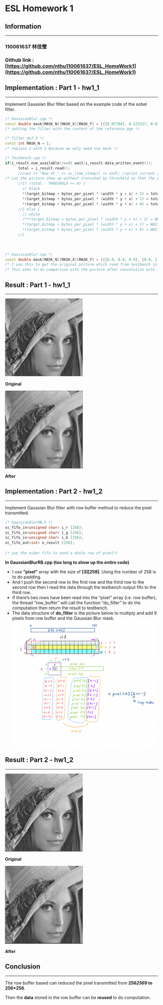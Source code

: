# ESL Homework 1

## Information

---

### 110061637  林佳瑩

### Github link : [https://github.com/nthu110061637/ESL_HomeWork1](https://github.com/nthu110061637/ESL_HomeWork1)

## Implementation : Part 1 - hw1_1

---

Implement Gaussian Blur filter based on the example code of the sobel filter.

```cpp
/* GaussianBlur.cpp */
const double mask[MASK_N][MASK_X][MASK_Y] = {{{0.077847, 0.123317, 0.077847}, {0.123317, 0.195346, 0.123317}, {0.077847, 0.123317, 0.077847}}};
/* setting the filter with the content of the reference pge */
```

```cpp
/* filter_def.h */
const int MASK_N = 1; 
/* replace 2 with 1 because we only need one mask */

```

```cpp
/* Testbench.cpp */
if(i_result.num_available()==0) wait(i_result.data_written_event());
      total = i_result.read();
      //cout << "Now at " << sc_time_stamp() << endl; //print current sc_time
/* Let the picture show up without truncated by threshold so that the picture will be grey scale */
      //if (total - THRESHOLD >= 0) {
        // black
        *(target_bitmap + bytes_per_pixel * (width * y + x) + 2) = total;
        *(target_bitmap + bytes_per_pixel * (width * y + x) + 1) = total;
        *(target_bitmap + bytes_per_pixel * (width * y + x) + 0) = total;
      //} else {
        // white
        /**(target_bitmap + bytes_per_pixel * (width * y + x) + 2) = WHITE;
        *(target_bitmap + bytes_per_pixel * (width * y + x) + 1) = WHITE;
        *(target_bitmap + bytes_per_pixel * (width * y + x) + 0) = WHITE;*/
      //}
			
	
```

```cpp
/* GaussianBlur.cpp */
const double mask[MASK_N][MASK_X][MASK_Y] = {{{0.0, 0.0, 0.0}, {0.0, 1.0, 0.0}, {0.0, 0.0, 0.0}}};
/* I use this to get the original picture which read from testbench in grey scale*/
/* This aims to do comparison with the picture after convolution with filter to see the effect of blur */
```

## Result : Part 1 - hw1_1

---

![ **Original**  ](https://raw.githubusercontent.com/nthu110061637/ESL_HomeWork1/main/hw1_1/build/origin.bmp)

 **Original**  

![**After**](https://raw.githubusercontent.com/nthu110061637/ESL_HomeWork1/main/hw1_1/build/GaussianBlur.bmp)

**After**

## Implementation : Part 2 - hw1_2

---

Implement Gaussian Blur filter with row buffer method to reduce the pixel transmitted.

```cpp
/* GaussianBlurRB.h */
sc_fifo_in<unsigned char> i_r [256];
sc_fifo_in<unsigned char> i_g [256];
sc_fifo_in<unsigned char> i_b [256];
sc_fifo_out<int> o_result [256];

/* use the wider fifo to send a whole row of pixel*/
```

**In GaussianBlurRB.cpp (too long to show up the entire code)**

- I use **“pixel”** array with the size of **[3][258]**. Using the number of 258 is to do padding.
- And I push the second row to the first row and the third row to the second row then I read the data through the testbench output fifo to the third row.
- If there’s two rows have been read into the “pixel” array (i.e. row buffer), the thread “row_buffer” will call the function “do_filter” to do the computation then return the result to testbench.
- The data structure of **do_filter** is the picture below to multiply and add 9 pixels from row buffer and the Gaussian Blur mask.
![ **Concept**  ](https://raw.githubusercontent.com/nthu110061637/ESL_HomeWork1/main/concept.jpg)
## Result : Part 2 - hw1_2

---
![ **Original**  ](https://raw.githubusercontent.com/nthu110061637/ESL_HomeWork1/main/hw1_2/build/originrb.bmp)

 **Original**  

![**After**](https://raw.githubusercontent.com/nthu110061637/ESL_HomeWork1/main/hw1_2/build/rowbuffer.bmp)

**After**
## Conclusion

---

The row buffer based can reduced the pixel transmitted from **256*256*9 to 256*256**.

Then the **data** stored in the row buffer can be **reused** to do computation.
